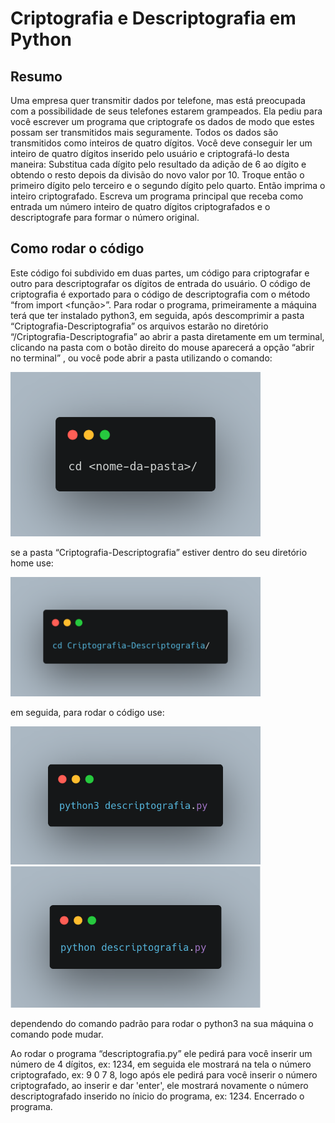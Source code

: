 # Criptografia e Descriptografia em Python

## Resumo

Uma empresa quer transmitir dados por telefone, mas está preocupada com a possibilidade de seus telefones estarem grampeados. Ela pediu para você escrever um programa que criptografe os dados de modo que estes possam ser transmitidos mais seguramente. Todos os dados são transmitidos como inteiros de quatro dígitos. Você deve conseguir ler um inteiro de quatro dígitos inserido pelo usuário e criptografá-lo desta maneira: Substitua cada dígito pelo resultado da adição de 6 ao dígito e obtendo o resto depois da divisão do novo valor por 10. Troque então o primeiro dígito pelo terceiro e o segundo dígito pelo quarto. Então imprima o inteiro criptografado. Escreva um programa principal que receba como entrada um número inteiro de quatro dígitos criptografados e o descriptografe para formar o número original.

## Como rodar o código

Este código foi subdivido em duas partes, um código para criptografar e outro para descriptografar os dígitos de entrada do usuário. O código de criptografia é exportado para o código de descriptografia com o método “from <arquivo> import <função>”. Para rodar o programa, primeiramente a máquina terá que ter instalado python3, em seguida, após descomprimir a pasta “Criptografia-Descriptografia” os arquivos estarão no diretório “/Criptografia-Descriptografia” ao abrir a pasta diretamente em um terminal, clicando na pasta com o botão direito do mouse aparecerá a opção “abrir no terminal” , ou você pode abrir a pasta  utilizando o comando:

<img src="images/cd.png" width="400">

se a pasta “Criptografia-Descriptografia” estiver dentro do seu diretório home use:

<img src="images/cd(1).png" width="400">


em seguida, para rodar o código use:

<img src="images/codigo.png" width="400">


<img src="images/cd(2).png" width="400">

dependendo do comando padrão para rodar o python3 na sua máquina o comando pode mudar.

Ao rodar o programa “descriptografia.py” ele pedirá para você inserir um número de 4 dígitos, ex: 1234, em seguida ele mostrará na tela o número criptografado, ex: 9 0 7 8, logo após ele pedirá para você inserir o número criptografado, ao inserir e dar 'enter', ele mostrará novamente o número descriptografado inserido no ínicio do programa, ex: 1234. Encerrado o programa.
